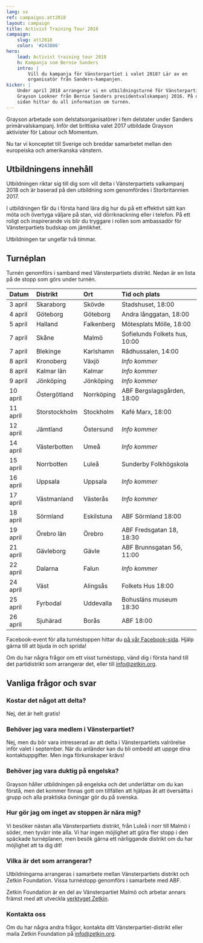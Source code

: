 ```yaml
---
lang: sv
ref: campaigns.att2018
layout: campaign
title: Activist Training Tour 2018
campaign:
    slug: att2018
    color: '#243886'
hero:
    lead: Activist training tour 2018
    h: Kampanja som Bernie Sanders
    intro: |
        Vill du kampanja för Vänsterpartiet i valet 2018? Lär av en
        organisatör från Sanders-kampanjen.
kicker: |
    Under april 2018 arrangerar vi en utbildningsturné för Vänsterpartiet med
    Grayson Lookner från Bernie Sanders presidentvalskampanj 2016. På den här
    sidan hittar du all information om turnén.
---
```


Grayson arbetade som delstatsorganisatörer i fem delstater under Sanders
primärvalskampanj. Inför det brittiska valet 2017 utbildade Grayson aktivister
för Labour och Momentum.

Nu tar vi konceptet till Sverige och breddar samarbetet mellan den europeiska
och amerikanska vänstern.

## Utbildningens innehåll
Utbildningen riktar sig till dig som vill delta i Vänsterpartiets valkampanj
2018 och är baserad på den utbildning som genomfördes i Storbritannien 2017.

I utbildningen får du i första hand lära dig hur du på ett effektivt sätt kan
möta och övertyga väljare på stan, vid dörrknackning eller i telefon. På ett
roligt och inspirerande vis blir du tryggare i rollen som ambassadör för
Vänsterpartiets budskap om jämlikhet.

Utbildningen tar ungefär två timmar.

## Turnéplan
Turnén genomförs i samband med Vänsterpartiets distrikt. Nedan är en lista
på de stopp som görs under turnén.

| Datum    | Distrikt          | Ort          | Tid och plats
|:---------|:------------------|:-------------|:-----------------------------
| 3 april  | Skaraborg         | Skövde       | Stadshuset, 18:00
| 4 april  | Göteborg          | Göteborg     | Andra långgatan, 18:00
| 5 april  | Halland           | Falkenberg   | Mötesplats Mölle, 18:00
| 7 april  | Skåne             | Malmö        | Sofielunds Folkets hus, 10:00
| 7 april  | Blekinge          | Karlshamn    | Rådhussalen, 14:00
| 8 april  | Kronoberg         | Växjö        | _Info kommer_
| 8 april  | Kalmar län        | Kalmar       | _Info kommer_
| 9 april  | Jönköping         | Jönköping    | _Info kommer_
| 10 april | Östergötland      | Norrköping   | ABF Bergslagsgården, 18:00
| 11 april | Storstockholm     | Stockholm    | Kafé Marx, 18:00
| 12 april | Jämtland          | Östersund    | _Info kommer_
| 14 april | Västerbotten      | Umeå         | _Info kommer_
| 15 april | Norrbotten        | Luleå        | Sunderby Folkhögskola   
| 16 april | Uppsala           | Uppsala      | _Info kommer_
| 17 april | Västmanland       | Västerås     | _Info kommer_
| 18 april | Sörmland          | Eskilstuna   | ABF Sörmland 18:00
| 19 april | Örebro län        | Örebro       | ABF Fredsgatan 18, 18:30
| 21 april | Gävleborg         | Gävle        | ABF Brunnsgatan 56, 11:00
| 22 april | Dalarna           | Falun        | _Info kommer_
| 24 april | Väst              | Alingsås     | Folkets Hus 18:00
| 25 april | Fyrbodal          | Uddevalla    | Bohusläns museum 18:30
| 26 april | Sjuhärad          | Borås        | ABF 18:00

Facebook-event för alla turnéstoppen hittar du [på vår Facebook-sida](https://facebook.com/pg/zetkinfoundation/events).
Hjälp gärna till att bjuda in och sprida!

Om du har några frågor om ett visst turnéstopp, vänd dig i första hand till
det partidistrikt som arrangerar det, eller till info@zetkin.org.

## Vanliga frågor och svar
### Kostar det något att delta?
Nej, det är helt gratis!

### Behöver jag vara medlem i Vänsterpartiet?
Nej, men du bör vara intresserad av att delta i Vänsterpartiets valrörelse
inför valet i september. När du anländer kan du bli ombedd att uppge dina
kontaktuppgifter. Men inga förkunskaper krävs!

### Behöver jag vara duktig på engelska?
Grayson håller utbildningen på engelska och det underlättar om du kan förstå,
men det kommer finnas gott om tillfällen att hjälpas åt att översätta i grupp
och alla praktiska övningar gör du på svenska.

### Hur gör jag om inget av stoppen är nära mig?
Vi besöker nästan alla Vänsterpartiets distrikt, från Luleå i norr till Malmö
i söder, men tyvärr inte alla. Vi har ingen möjlighet att göra fler stopp i
den späckade turnéplanen, men besök gärna ett närliggande distrikt om du har
möjlighet att ta dig dit!

### Vilka är det som arrangerar?
Utbildningarna arrangeras i samarbete mellan Vänsterpartiets distrikt och
Zetkin Foundation. Vissa turnéstopp genomförs i samarbete med ABF.

Zetkin Foundation är en del av Vänsterpartiet Malmö och arbetar annars
främst med att utveckla [verktyget Zetkin](/sv/zetkin).



### Kontakta oss
Om du har några andra frågor, kontakta ditt Vänsterpartiet-distrikt eller
maila Zetkin Foundation på [info@zetkin.org](mailto:info@zetkin.org).
